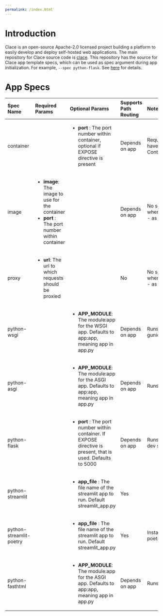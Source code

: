 ```yaml
---
permalink: /index.html
---
```


# Introduction

Clace is an open-source Apache-2.0 licensed project building a platform to easily develop and deploy self-hosted web applications. The main repository for Clace source code is [clace](https://github.com/claceio/clace/). This repository has the source for Clace app template specs, which can be used as spec argument during app initialization. For example, `--spec python-flask`. See [here](https://clace.io/docs/app/overview/#building-apps-from-spec) for details.

# App Specs

| Spec Name               | Required Params                                                                                                            | Optional Params                                                                                                                  | Supports Path Routing | Notes                                                  | Example                                                                                                                                                       |
| :---------------------- | :------------------------------------------------------------------------------------------------------------------------- | :------------------------------------------------------------------------------------------------------------------------------- | :-------------------- | :----------------------------------------------------- | :------------------------------------------------------------------------------------------------------------------------------------------------------------ |
| container               |                                                                                                                            | <ul><li><b>port</b> : The port number within container, optional if EXPOSE directive is present</li></ul>                        | Depends on app        | Requires app code to have a Containerfile/Dockerfile   |
| image                   | <ul><li><b>image</b>: The image to use for the container</li> <li><b>port</b> : The port number within container</li></ul> |                                                                                                                                  | Depends on app        | No source url required when creating app, use - as url | `clace app create --spec image --approve --param image=nginx --param port=80 - nginxproxy.localhost:/`                                                        |
| proxy                   | <ul><li><b>url</b>: The url to which requests should be proxied</li> </ul>                                                 |                                                                                                                                  | No                    | No source url required when creating app, use - as url | `clace app create --spec proxy --approve -param url=https://clace.io - /proxyapp`                                                                             |
| python-wsgi             |                                                                                                                            | <ul><li><b>APP_MODULE</b>: The module:app for the WSGI app. Defaults to app:app, meaning app in app.py</li> </ul>                | Depends on app        | Runs app using gunicorn                                |
| python-asgi             |                                                                                                                            | <ul><li><b>APP_MODULE</b>: The module:app for the ASGI app. Defaults to app:app, meaning app in app.py</li> </ul>                | Depends on app        | Runs app using uvicorn                                 |
| python-flask            |                                                                                                                            | <ul><li><b>port</b> : The port number within container. If EXPOSE directive is present, that is used. Defaults to 5000</li></ul> | Depends on app        | Runs app using flask dev server                        |
| python-streamlit        |                                                                                                                            | <ul><li><b>app_file</b> : The file name of the streamlit app to run. Default streamlit_app.py</li></ul>                          | Yes                   |                                                        | `clace app create --spec python-streamlit --branch master --approve github.com/streamlit/streamlit-example /streamlit_app`                                    |
| python-streamlit-poetry |                                                                                                                            | <ul><li><b>app_file</b> : The file name of the streamlit app to run. Default streamlit_app.py</li></ul>                          | Yes                   | Installs packages using poetry                         |
| python-fasthtml         |                                                                                                                            | <ul><li><b>APP_MODULE</b>: The module:app for the ASGI app. Defaults to app:app, meaning app in app.py</li> </ul>                | Depends on app        | Runs app using uvicorn                                 | `clace app create --approve --spec python-fasthtml --param APP_MODULE=basic_ws:app  https://github.com/AnswerDotAI/fasthtml/examples fasthtmlapp.localhost:/` |
